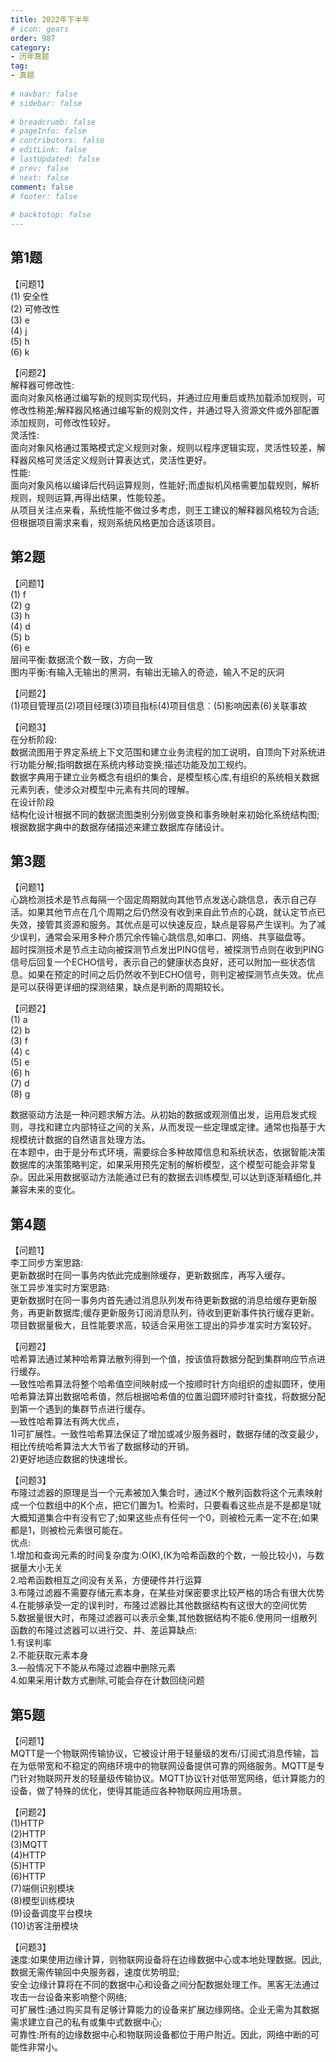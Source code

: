 ```yaml
---  
title: 2022年下半年  
# icon: gears  
order: 987  
category:  
- 历年真题  
tag:  
- 真题  
  
# navbar: false  
# sidebar: false  
  
# breadcrumb: false  
# pageInfo: false  
# contributors: false  
# editLink: false  
# lastUpdated: false  
# prev: false  
# next: false  
comment: false  
# footer: false  
  
# backtotop: false  
---  
```

## 第1题 ##

【问题1】  
(1) 安全性  
(2) 可修改性  
(3) e  
(4) j  
(5) h  
(6) k  
  
【问题2】  
解释器可修改性:  
面向对象风格通过编写新的规则实现代码，并通过应用重启或热加载添加规则，可修改性稍差;解释器风格通过编写新的规则文件，并通过导入资源文件或外部配置添加规则，可修改性较好。  
灵活性:  
面向对象风格通过策略模式定义规则对象，规则以程序逻辑实现，灵活性较差，解释器风格可灵活定义规则计算表达式，灵活性更好。  
性能:  
面向对象风格以编译后代码运算规则，性能好;而虚拟机风格需要加载规则，解析规则，规则运算,再得出结果，性能较差。  
从项目关注点来看，系统性能不做过多考虑，则王工建议的解释器风格较为合适;但根据项目需求来看，规则系统风格更加合适该项目。  


## 第2题 ##

【问题1】  
(1) f  
(2) g  
(3) h  
(4) d  
(5) b  
(6) e  
层间平衡:数据流个数一致，方向一致  
图内平衡:有输入无输出的黑洞，有输出无输入的奇迹，输入不足的灰洞  
  
【问题2】  
(1)项目管理员(2)项目经理(3)项目指标(4)项目信息︰(5)影响因素(6)关联事故  
  
【问题3】  
在分析阶段:  
数据流图用于界定系统上下文范围和建立业务流程的加工说明，自顶向下对系统进行功能分解;指明数据在系统内移动变换;描述功能及加工规约。  
数据字典用于建立业务概念有组织的集合，是模型核心库,有组织的系统相关数据元素列表，使涉众对模型中元素有共同的理解。  
在设计阶段  
结构化设计根据不同的数据流图类别分别做变换和事务映射来初始化系统结构图;根据数据字典中的数据存储描述来建立数据库存储设计。  


## 第3题 ##

【问题1】  
心跳检测技术是节点每隔一个固定周期就向其他节点发送心跳信息，表示自己存活。如果其他节点在几个周期之后仍然没有收到来自此节点的心跳，就认定节点已失效，接管其资源和服务。其优点是可以快速反应，缺点是容易产生误判。为了减少误判，通常会采用多种介质冗余传输心跳信息,如串口、网络、共享磁盘等。  
超时探测技术是节点主动向被探测节点发出PING信号，被探测节点则在收到PING信号后回复一个ECHO信号，表示自己的健康状态良好，还可以附加一些状态信息。如果在预定的时间之后仍然收不到ECHO信号，则判定被探测节点失效。优点是可以获得更详细的探测结果，缺点是判断的周期较长。  
  
【问题2】  
(1) a  
(2) b  
(3) f  
(4) c  
(5) e  
(6) h  
(7) d  
(8) g  
  
数据驱动方法是一种问题求解方法。从初始的数据或观测值出发，运用启发式规则，寻找和建立内部特征之间的关系，从而发现一些定理或定律。通常也指基于大规模统计数据的自然语言处理方法。  
在本题中，由于是分布式环境，需要综合多种故障信息和系统状态，依据智能决策数据库的决策策略判定，如果采用预先定制的解析模型，这个模型可能会非常复杂。因此采用数据驱动方法能通过已有的数据去训练模型,可以达到逐渐精细化,并兼容未来的变化。  


## 第4题 ##

【问题1】  
李工同步方案思路:  
更新数据时在同一事务内依此完成删除缓存，更新数据库，再写入缓存。  
张工异步准实时方案思路:  
更新数据时在同一事务内首先通过消息队列发布待更新数据的消息给缓存更新服务，再更新数据库;缓存更新服务订阅消息队列，待收到更新事件执行缓存更新。  
项目数据量极大，且性能要求高，较适合采用张工提出的异步准实时方案较好。  
  
【问题2】  
哈希算法通过某种哈希算法散列得到一个值，按该值将数据分配到集群响应节点进行缓存。  
—致性哈希算法将整个哈希值空间映射成一个按顺时针方向组织的虚拟圆环，使用哈希算法算出数据哈希值，然后根据哈希值的位置沿圆环顺时针查找，将数据分配到第一个遇到的集群节点进行缓存。  
—致性哈希算法有两大优点，  
1)可扩展性。一致性哈希算法保证了增加或减少服务器时，数据存储的改变最少，相比传统哈希算法大大节省了数据移动的开销。  
2)更好地适应数据的快速增长。  
  
【问题3】  
布隆过滤器的原理是当一个元素被加入集合时，通过K个散列函数将这个元素映射成一个位数组中的K个点，把它们置为1。检索时，只要看看这些点是不是都是1就大概知道集合中有没有它了;如果这些点有任何一个0，则被检元素一定不在;如果都是1，则被检元素很可能在。  
优点:  
1.增加和查询元素的时间复杂度为:O(K),(K为哈希函数的个数，一般比较小)，与数据量大小无关  
2.哈希函数相互之间没有关系，方便硬件并行运算  
3.布隆过滤器不需要存储元素本身，在某些对保密要求比较严格的场合有很大优势  
4.在能够承受一定的误判时，布隆过滤器比其他数据结构有这很大的空间优势  
5.数据量很大时，布隆过滤器可以表示全集,其他数据结构不能6.使用同一组散列函数的布隆过滤器可以进行交、并、差运算缺点:  
1.有误判率  
2.不能获取元素本身  
3.—般情况下不能从布隆过滤器中删除元素  
4.如果采用计数方式删除,可能会存在计数回绕问题  


## 第5题 ##

【问题1】  
MQTT是一个物联网传输协议，它被设计用于轻量级的发布/订阅式消息传输，旨在为低带宽和不稳定的网络环境中的物联网设备提供可靠的网络服务。MQTT是专门针对物联网开发的轻量级传输协议。MQTT协议针对低带宽网络，低计算能力的设备，做了特殊的优化，使得其能适应各种物联网应用场景。  
  
【问题2】  
(1)HTTP  
(2)HTTP  
(3)MQTT  
(4)HTTP  
(5)HTTP  
(6)HTTP  
(7)端侧识别模块  
(8)模型训练模块  
(9)设备调度平台模块  
(10)访客注册模块  
  
【问题3】  
速度:如果使用边缘计算，则物联网设备将在边缘数据中心或本地处理数据。因此,数据无需传输回中央服务器，速度优势明显;  
安全:边缘计算将在不同的数据中心和设备之间分配数据处理工作。黑客无法通过攻击一台设备来影响整个网络;  
可扩展性:通过购买具有足够计算能力的设备来扩展边缘网络。企业无需为其数据需求建立自己的私有或集中式数据中心;  
可靠性:所有的边缘数据中心和物联网设备都位于用户附近。因此，网络中断的可能性非常小。  

